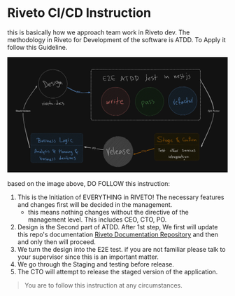 # Riveto CI/CD Instruction

this is basically how we approach team work in Riveto dev. The methodology in Riveto for Development of the software is ATDD. To Apply it follow this Guideline.

<p align="center">
<img  src="../assets/pictures/cicd.png" alt="Riveto CI/CD">
</p>


based on the image above, DO FOLLOW this instruction:
1.  This is the Initiation of EVERYTHING in RIVETO! The necessary features and changes first will be decided in the management. 
    -  this means nothing changes without the directive of the management level. This includes CEO, CTO, PO.
2. Design is the Second part of ATDD. After 1st step, We first will update this repo's documentation [Riveto Documentation Repository](../README.md) and then and only then will proceed.
3. We turn the design into the E2E test. if you are not familiar please talk to your supervisor since this is an important matter.
4. We go through the Staging and testing before release.
5. The CTO will attempt to release the staged version of the application.

> You are to follow this instruction at any circumstances. 

